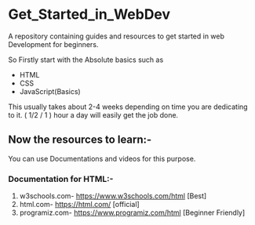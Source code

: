 # Get_Started_in_WebDev
A repository containing guides and resources to get started in web Development for beginners.

So Firstly start with the Absolute basics such as
* HTML
* CSS
* JavaScript(Basics)

This usually takes about 2-4 weeks depending on time you are dedicating to it.
( 1/2 / 1 ) hour a day will easily get the job done.

## Now the resources to learn:-
You can use Documentations and videos for this purpose.

### Documentation for HTML:-
1. w3schools.com- https://www.w3schools.com/html [Best]
2. html.com-      https://html.com/              [official]
3. programiz.com- https://www.programiz.com/html [Beginner Friendly]
